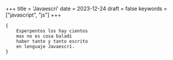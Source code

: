 +++
title = 'Javaescrí'
date = 2023-12-24
draft = false
keywords = ["javascript", "js"]
+++

	{
		Esperpentos los hay cientos
		mas no es cosa baladí
		haber tanto y tanto escrito
		en lenguaje Javaescrí.
	}
